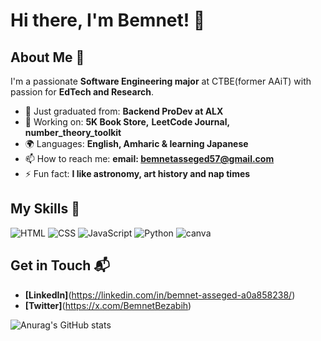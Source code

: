 
# Hi there, I'm Bemnet! 👋

<!--![Banner Image](https://pin.it/7EraTBBIp)-->

## About Me 🚀

I'm a passionate **Software Engineering major** at CTBE(former AAiT) with passion for **EdTech and Research**. <!-- I love tackling complex problems, learning new skills, and collaborating with diverse teams to create innovative solutions.-->

- 🌱 Just graduated from: **Backend ProDev at ALX**
- 🔭 Working on: **5K Book Store,** **LeetCode Journal,** **number_theory_toolkit**
- 🌍 Languages: **English, Amharic & learning Japanese**
- 📫 How to reach me: **email: bemnetasseged57@gmail.com**
- ⚡ Fun fact: **I like astronomy, art history and nap times**

## My Skills 🧠

![HTML](https://img.shields.io/badge/HTML5-E34F26?style=for-the-badge&logo=html5&logoColor=white)
![CSS](https://img.shields.io/badge/CSS3-1572B6?style=for-the-badge&logo=css3&logoColor=white)
![JavaScript](https://img.shields.io/badge/JavaScript-323330?style=for-the-badge&logo=javascript&logoColor=F7DF1E)
![Python](https://img.shields.io/badge/Python-FFD43B?style=for-the-badge&logo=python&logoColor=blue)
![canva](https://img.shields.io/badge/Canva-%2300C4CC.svg?&style=for-the-badge&logo=Canva&logoColor=white)




## Get in Touch 📬

<!--- **[Personal Website / Blog]**(your_website_or_blog_link)-->
- **[LinkedIn]**(https://linkedin.com/in/bemnet-asseged-a0a858238/)
- **[Twitter]**(https://x.com/BemnetBezabih)

<!--[![Anurag's GitHub stats](https://github-readme-stats.vercel.app/api?username=Bemnet57)](https://github.com/Bemnet57/github-readme-stats)-->
![Anurag's GitHub stats](https://github-readme-stats.vercel.app/api?username=Bemnet57&show_icons=true&theme=radical)


<!--
**Bemnet57/Bemnet57** is a ✨ _special_ ✨ repository because its `README.md` (this file) appears on your GitHub profile.

Here are some ideas to get you started:

- 🔭 I’m currently working on ...
- 🌱 I’m currently learning ...
- 👯 I’m looking to collaborate on ...
- 🤔 I’m looking for help with ...
- 💬 Ask me about ...
- 📫 How to reach me: ...
- 😄 Pronouns: ...
- ⚡ Fun fact: ...
-->
